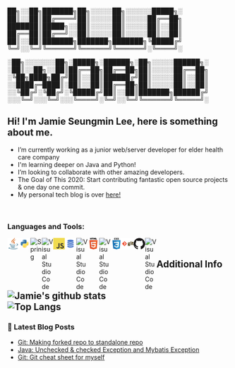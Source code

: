 



██╗░░██╗███████╗██╗░░░░░██╗░░░░░░█████╗░  
██║░░██║██╔════╝██║░░░░░██║░░░░░██╔══██╗  
███████║█████╗░░██║░░░░░██║░░░░░██║░░██║  
██╔══██║██╔══╝░░██║░░░░░██║░░░░░██║░░██║  
██║░░██║███████╗███████╗███████╗╚█████╔╝  
╚═╝░░╚═╝╚══════╝╚══════╝╚══════╝░╚════╝░  

░██╗░░░░░░░██╗░█████╗░██████╗░██╗░░░░░██████╗░
░██║░░██╗░░██║██╔══██╗██╔══██╗██║░░░░░██╔══██╗
░╚██╗████╗██╔╝██║░░██║██████╔╝██║░░░░░██║░░██║
░░████╔═████║░██║░░██║██╔══██╗██║░░░░░██║░░██║
░░╚██╔╝░╚██╔╝░╚█████╔╝██║░░██║███████╗██████╔╝
░░░╚═╝░░░╚═╝░░░╚════╝░╚═╝░░╚═╝╚══════╝╚═════╝░

## Hi! I'm Jamie Seungmin Lee, here is something about me.

- I’m currently working as a junior web/server developer for elder health care company 
- I'm learning deeper on Java and Python! 
- I’m looking to collaborate with other amazing developers.
- The Goal of This 2020: Start contributing fantastic open source projects & one day one commit.
- My personal tech blog is over [here!](https://leeleelee3264.github.io/)
<br />

### Languages and Tools:

<img align="left" alt="Java" width="26px" src="https://raw.githubusercontent.com/github/explore/80688e429a7d4ef2fca1e82350fe8e3517d3494d/topics/java/java.png">
<img align="left" alt="Python" width="26px" src="https://raw.githubusercontent.com/github/explore/80688e429a7d4ef2fca1e82350fe8e3517d3494d/topics/python/python.png">
<img align="left" alt="Spring" width="26px" src="https://spring-petclinic.github.io/images/logo-spring.png">
<img align="left" alt="Visual Studio Code" width="26px" src="https://brandslogos.com/wp-content/uploads/images/large/django-logo.png">
<img align="left" alt="Visual Studio Code" width="26px" src="https://raw.githubusercontent.com/github/explore/80688e429a7d4ef2fca1e82350fe8e3517d3494d/topics/javascript/javascript.png">
<img align="left" alt="Visual Studio Code" width="26px" src="https://raw.githubusercontent.com/github/explore/80688e429a7d4ef2fca1e82350fe8e3517d3494d/topics/sql/sql.png">
<img align="left" alt="Visual Studio Code" width="26px" src="https://upload.wikimedia.org/wikipedia/commons/thumb/a/ab/Logo-ubuntu_cof-orange-hex.svg/1200px-Logo-ubuntu_cof-orange-hex.svg.png">
<img align="left" alt="Visual Studio Code" width="26px" src="https://raw.githubusercontent.com/github/explore/80688e429a7d4ef2fca1e82350fe8e3517d3494d/topics/html/html.png">
<img align="left" alt="Visual Studio Code" width="26px" src="https://upload.wikimedia.org/wikipedia/commons/thumb/d/d5/IntelliJ_IDEA_Logo.svg/600px-IntelliJ_IDEA_Logo.svg.png">
<img align="left" alt="Visual Studio Code" width="26px" src="https://raw.githubusercontent.com/github/explore/80688e429a7d4ef2fca1e82350fe8e3517d3494d/topics/css/css.png">

<img align="left" alt="Visual Studio Code" width="26px" src="https://raw.githubusercontent.com/github/explore/80688e429a7d4ef2fca1e82350fe8e3517d3494d/topics/git/git.png">
<img align="left" alt="Visual Studio Code" width="26px" src="https://raw.githubusercontent.com/github/explore/78df643247d429f6cc873026c0622819ad797942/topics/github/github.png">
<img align="left" alt="Visual Studio Code" width="26px" src="https://cdn.iconscout.com/icon/free/png-256/trello-226534.png">
<br />


Additional Info
---
![Jamie's github stats](https://github-readme-stats.codestackr.vercel.app/api?username=leeleelee3264&show_icons=true&hide_border=true&theme=radical)
<br />
![Top Langs](https://github-readme-stats.vercel.app/api/top-langs/?username=leeleelee3264&layout=compact)
<br />
---

### 📕 Latest Blog Posts
- [Git: Making forked repo to standalone repo](https://leeleelee3264.github.io/forked-repo-commit/)
- [Java: Unchecked & checked Exception and Mybatis Exception](https://leeleelee3264.github.io/mybatis-exception/)
- [Git: Git cheat sheet for myself](https://leeleelee3264.github.io/git-cheat-sheet/)





